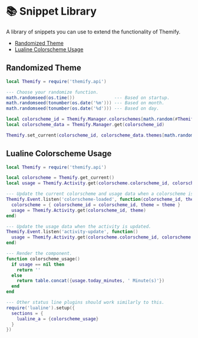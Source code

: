 # 📚 Snippet Library

A library of snippets you can use to extend the functionality of Themify.

- [Randomized Theme](#randomized-theme)
- [Lualine Colorscheme Usage](#lualine-colorscheme-usage)

## Randomized Theme

```lua
local Themify = require('themify.api')

--- Choose your randomize function.
math.randomseed(os.time())               --- Based on startup.
math.randomseed(tonumber(os.date('%m'))) --- Based on month.
math.randomseed(tonumber(os.date('%d'))) --- Based on day.

local colorscheme_id = Themify.Manager.colorschemes[math.random(#Themify.Manager.colorschemes)]
local colorscheme_data = Themify.Manager.get(colorscheme_id)

Themify.set_current(colorscheme_id, colorscheme_data.themes[math.random(#colorscheme_data.themes)])
```

## Lualine Colorscheme Usage

```lua
local Themify = require('themify.api')

local colorscheme = Themify.get_current()
local usage = Themify.Activity.get(colorscheme.colorscheme_id, colorscheme.theme)

--- Update the current colorscheme and usage data when a colorscheme is loaded (switch colorscheme).
Themify.Event.listen('colorscheme-loaded', function(colorscheme_id, theme)
  colorscheme = { colorscheme_id = colorscheme_id, theme = theme }
  usage = Themify.Activity.get(colorscheme_id, theme)
end)

--- Update the usage data when the activity is updated.
Themify.Event.listen('activity-update', function()
  usage = Themify.Activity.get(colorscheme.colorscheme_id, colorscheme.theme)
end)

--- Render the component.
function colorscheme_usage()
  if usage == nil then
    return ''
  else
    return table.concat({usage.today_minutes, ' Minute(s)'})
  end
end

--- Other status line plugins should work similarly to this. 
require('lualine').setup({
  sections = {
    lualine_a = {colorscheme_usage}
  }
})
```
